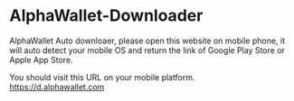 # AlphaWallet-Downloader
AlphaWallet Auto downloaer, please open this website on mobile phone, it will auto detect your mobile OS and return the link of Google Play Store or Apple App Store.

You should visit this URL on your mobile platform.      
https://d.alphawallet.com
